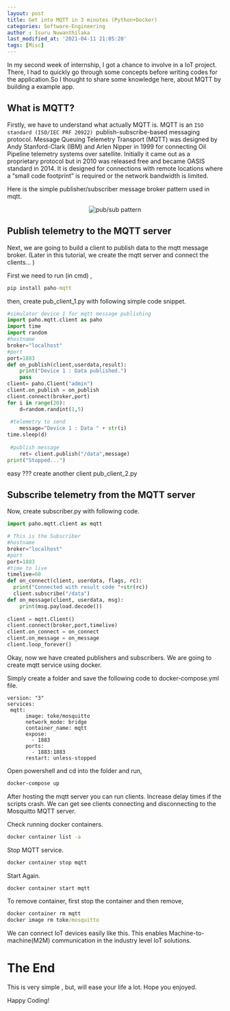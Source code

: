 ```yaml
---
layout: post
title: Get into MQTT in 3 minutes (Python+Docker)  
categories: Software-Engineering
author : Isuru Nuwanthilaka
last_modified_at: '2021-04-11 21:05:20'
tags: [Misc]
---
```


In my second week of internship, I got a chance to involve in a IoT project. There, I had to quickly go through some concepts before writing codes for the application.So I thought to share some knowledge here, about MQTT by building a example app.

## What is MQTT?

Firstly, we have to understand what actually MQTT is. MQTT is an `ISO standard (ISO/IEC PRF 20922) `publish-subscribe-based messaging protocol. Message Queuing Telemetry Transport (MQTT) was designed by Andy Stanford-Clark (IBM) and Arlen Nipper in 1999 for connecting Oil Pipeline telemetry systems over satellite. Initially it came out as a proprietary protocol but in 2010 was released free and became OASIS standard in 2014. It is designed for connections with remote locations where a “small code footprint” is required or the network bandwidth is limited.

Here is the simple publisher/subscriber message broker pattern used in mqtt.

<p align="center">
<img src="{{ site.url }}/assets/img/pub-sub.png"
     alt="pub/sub pattern"
     style="float: center;" />
</p>


## Publish telemetry to the MQTT server

Next, we are going to build a client to publish data to the mqtt message broker. (Later in this tutorial, we create the mqtt server and connect the clients… )

First we need to run (in cmd) ,

```cmd
pip install paho-mqtt
```

then, create pub_client_1.py with following simple code snippet.

```python
#simulator device 1 for mqtt message publishing
import paho.mqtt.client as paho
import time
import random
#hostname
broker="localhost"
#port
port=1883
def on_publish(client,userdata,result):
    print("Device 1 : Data published.")
    pass
client= paho.Client("admin")
client.on_publish = on_publish
client.connect(broker,port)
for i in range(20):
    d=random.randint(1,5)
    
 #telemetry to send 
    message="Device 1 : Data " + str(i)
time.sleep(d)
    
 #publish message
    ret= client.publish("/data",message)
print("Stopped...")
```

easy ??? create another client pub_client_2.py

## Subscribe telemetry from the MQTT server

Now, create subscriber.py with following code.

```python
import paho.mqtt.client as mqtt

# This is the Subscriber
#hostname
broker="localhost"
#port
port=1883
#time to live
timelive=60
def on_connect(client, userdata, flags, rc):
  print("Connected with result code "+str(rc))
  client.subscribe("/data")
def on_message(client, userdata, msg):
    print(msg.payload.decode())
    
client = mqtt.Client()
client.connect(broker,port,timelive)
client.on_connect = on_connect
client.on_message = on_message
client.loop_forever()
```

Okay, now we have created publishers and subscribers. We are going to create mqtt service using docker.

Simply create a folder and save the following code to docker-compose.yml file.

```docker-compose
version: "3"
services:
 mqtt:
      image: toke/mosquitto
      network_mode: bridge
      container_name: mqtt
      expose:
        - 1883
      ports:
        - 1883:1883
      restart: unless-stopped
```

Open powershell and cd into the folder and run,

```cmd
docker-compose up
```

After hosting the mqtt server you can run clients. Increase delay times if the scripts crash. We can get see clients connecting and disconnecting to the Mosquitto MQTT server.

Check running docker containers.

```cmd
docker container list -a
```

Stop MQTT service.

```cmd
docker container stop mqtt
```

Start Again.

```cmd
docker container start mqtt
```

To remove container, first stop the container and then remove,

```cmd
docker container rm mqtt
docker image rm toke/mosquitto
```

We can connect IoT devices easily like this. This enables Machine-to-machine(M2M) communication in the industry level IoT solutions.

# The End

This is very simple , but, will ease your life a lot. Hope you enjoyed.

Happy Coding!
